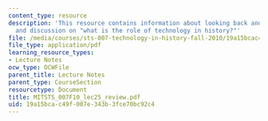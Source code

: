 ```yaml
---
content_type: resource
description: 'This resource contains information about looking back and beyond: presentations
  and discussion on "what is the role of technology in history?"'
file: /media/courses/sts-007-technology-in-history-fall-2010/19a15bcac49f007e343b3fce70bc92c4_MITSTS_007F10_lec25_review.pdf
file_type: application/pdf
learning_resource_types:
- Lecture Notes
ocw_type: OCWFile
parent_title: Lecture Notes
parent_type: CourseSection
resourcetype: Document
title: MITSTS_007F10_lec25_review.pdf
uid: 19a15bca-c49f-007e-343b-3fce70bc92c4
---
```

